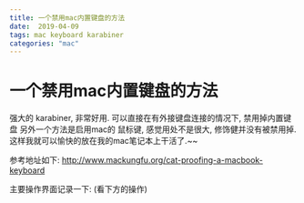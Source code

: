 ```yaml
---
title: 一个禁用mac内置键盘的方法
date:  2019-04-09
tags: mac keyboard karabiner
categories: "mac"
---
```


# 一个禁用mac内置键盘的方法

强大的 karabiner, 非常好用.
可以直接在有外接键盘连接的情况下, 禁用掉内置键盘
另外一个方法是启用mac的 鼠标键, 感觉用处不是很大, 修饰健并没有被禁用掉.
这样我就可以愉快的放在我的mac笔记本上干活了.~~


参考地址如下:
http://www.mackungfu.org/cat-proofing-a-macbook-keyboard

主要操作界面记录一下: (看下方的操作)
